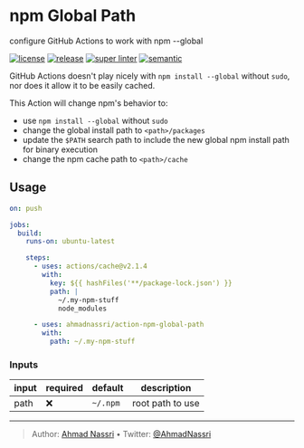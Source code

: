 # npm Global Path

configure GitHub Actions to work with npm --global

[![license][license-img]][license-url]
[![release][release-img]][release-url]
[![super linter][super-linter-img]][super-linter-url]
[![semantic][semantic-img]][semantic-url]

GitHub Actions doesn't play nicely with `npm install --global` without `sudo`, nor does it allow it to be easily cached.

This Action will change npm's behavior to:

-   use `npm install --global` without `sudo`
-   change the global install path to `<path>/packages`
-   update the `$PATH` search path to include the new global npm install path for binary execution
-   change the npm cache path to `<path>/cache`

## Usage

``` yaml
on: push

jobs:
  build:
    runs-on: ubuntu-latest

    steps:
      - uses: actions/cache@v2.1.4
        with:
          key: ${{ hashFiles('**/package-lock.json') }}
          path: |
            ~/.my-npm-stuff
            node_modules

      - uses: ahmadnassri/action-npm-global-path
        with:
          path: ~/.my-npm-stuff
```

### Inputs

| input | required | default  | description      |
|-------|----------|----------|------------------|
| path  | ❌        | `~/.npm` | root path to use |

----
> Author: [Ahmad Nassri](https://www.ahmadnassri.com/) &bull;
> Twitter: [@AhmadNassri](https://twitter.com/AhmadNassri)

[license-url]: LICENSE
[license-img]: https://badgen.net/github/license/ahmadnassri/action-npm-global-path

[release-url]: https://github.com/ahmadnassri/action-npm-global-path/releases
[release-img]: https://badgen.net/github/release/ahmadnassri/action-npm-global-path

[super-linter-url]: https://github.com/ahmadnassri/action-npm-global-path/actions?query=workflow%3Asuper-linter
[super-linter-img]: https://github.com/ahmadnassri/action-npm-global-path/workflows/super-linter/badge.svg

[semantic-url]: https://github.com/ahmadnassri/action-npm-global-path/actions?query=workflow%3Arelease
[semantic-img]: https://badgen.net/badge/📦/semantically%20released/blue
